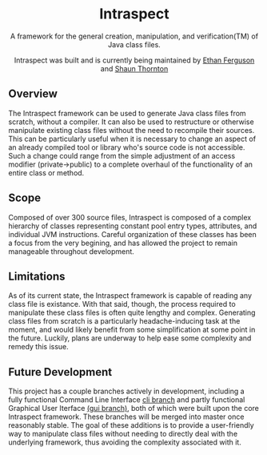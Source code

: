 <div align="center">

Intraspect
=====================

A framework for the general creation, manipulation, and verification(TM) of Java class files.

Intraspect was built and is currently being maintained by [Ethan Ferguson](https://github.com/ethanf108/) and [Shaun Thornton](https://github.com/homeworkhopper/)

</div>

## Overview

The Intraspect framework can be used to generate Java class files from scratch, without a compiler. It can also be used to restructure or otherwise manipulate existing class files without the need to recompile their sources. This can be particularly useful when it is necessary to change an aspect of an already compiled tool or library who's source code is not accessible. Such a change could range from the simple adjustment of an access modifier (private->public) to a complete overhaul of the functionality of an entire class or method.

## Scope

Composed of over 300 source files, Intraspect is composed of a complex hierarchy of classes representing constant pool entry types, attributes, and individual JVM instructions. Careful organization of these classes has been a focus from the very begining, and has allowed the project to remain manageable throughout development.

## Limitations

As of its current state, the Intraspect framework is capable of reading any class file is existance. With that said, though, the process required to manipulate these class files is often quite lengthy and complex. Generating class files from scratch is a particularly headache-inducing task at the moment, and would likely benefit from some simplification at some point in the future. Luckily, plans are underway to help ease some complexity and remedy this issue.

## Future Development

This project has a couple branches actively in development, including a fully functional Command Line Interface [cli branch](https://github.com/ethanf108/Intraspect/tree/cli) and partly functional Graphical User Iterface [(gui branch)](https://github.com/ethanf108/Intraspect/tree/gui), both of which were built upon the core Intraspect framework. These branches will be merged into master once reasonably stable. The goal of these additions is to provide a user-friendly way to manipulate class files without needing to directly deal with the underlying framework, thus avoiding the complexity associated with it.
